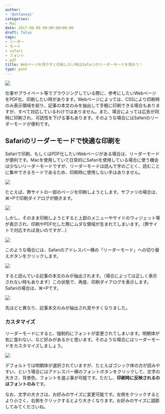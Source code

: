 ```yaml
---
author:
- '@ottanxyz'
categories:
- Mac
date: 2017-08-09 00:00:00+00:00
draft: false
tags:
- リーダー
- モード
- safari
- フォント
- pdf
title: Webページを見やすく印刷したい時はSafariのリーダーモードを使おう！
type: post
---
```


![](170809-598a6d85045af.jpg)

仕事やプライベート等でブラウジングしている際に、参考にしたいWebページをPDF化、印刷したい時があります。Webページによっては、CSSにより印刷時のみ表示領域を絞り、記事の本文のみを抽出して手軽に印刷できる場合もありますが、すべて対応しているわけではありません。また、場合によっては広告が同時に印刷され、可読性を下げる事もあります。そのような場合にはSafariのリーダーモードが便利です。

## Safariのリーダーモードで快適な印刷を

Safariで印刷、もしくはPDF化したいWebページがある場合は、リーダーモードが便利です。Macを使用していて日常的にSafariを使用している場合に使う機会は少ないリーダーモードですが、リーダーモードは読んで字のごとく、読むことに集中できるモードであるため、印刷時に使用しない手はありません。

![](170809-598a672c42751.png)

たとえば、弊サイトの一部のページを印刷しようとします。サファリの場合は、⌘+Pで印刷ダイアログが開きます。

![](170809-598a6733734ec.png)

しかし、そのまま印刷しようとすると上部のメニューやサイドのウィジェット等が表示され、印刷やPDF化した際にムダな領域が生まれてしまいます。（弊サイトで対応すれば良いのですが…）

![](170809-598a673c14da2.png)

このような場合には、Safariのアドレスバー横の「リーダーモード」への切り替えボタンをクリックします。

![](170809-598a6746a182c.png)

すると読んでいる記事の本文のみが抽出されます。（場合によっては正しく表示されない時もあります）この状態で、再度、印刷ダイアログを表示します。Safariの場合は、⌘+Pです。

![](170809-598a6d3d625f2.png)

先ほどと異なり、記事本文のみが抽出され見やすくなりました。

### カスタマイズ

リーダーモードにすると、強制的にフォントが変更されてしまいます。明朝体が気に食わない、など好みがあるかと思います。そのような場合にはリーダーモードをカスタマイズしましょう。

![](170809-598a6d476b312.png)

デフォルトでは明朝体が選択されていますが、たとえばゴシック体の方が読みやすい、という場合にはアドレスバー横のフォントボタンをクリックして、文字の大きさ、背景色、フォントを選ぶ事が可能です。ただし、**印刷時に反映されるのはフォントのみ**です。

なお、文字の大きさは、お好みのサイズに変更可能です。左側をクリックするとより小さく、右側をクリックするとより大きくなります。お好みのサイズに調節してみてくださいね。